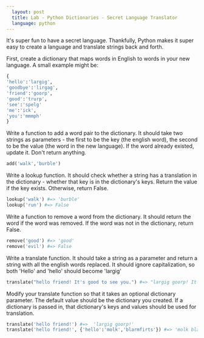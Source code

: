 ```yaml
---
  layout: post
  title: Lab - Python Dictionaries - Secret Language Translator
  language: python
---
```

It's super fun to have a secret language. Thankfully, Python makes it super easy to create a language and translate strings back and forth.

First, create a dictionary that maps words in English to words in your new language. A small example might be:

```python
{
'hello':'largig',
'goodbye':'lirgag',
'friend':'goorp',
'good':'trurp',
'see':'spelg'
'me':'ick',
'you':'mmmph'
}
```

Write a function to add a word pair to the dictionary. It should take two strings as parameters - the first to be the key (the english word), the second to be the value (the word in the new language). If the word already existed, update it. Don't return anything.

```python
add('walk','burble')
```

Write a lookup function. It should check whether a string has a translation in the dictionary - whether that key is in the dictionary's keys. Return the value if the key exists. Otherwise, return False.

```python
lookup('walk') #=> 'burble'
lookup('run') #=> False
```

Write a function to remove a word from the dictionary. It should return the word if the word was removed. If the word was not in the dictionary, return False.

```python
remove('good') #=> 'good'
remove('evil') #=> False
```

Write a translate function. It should take a string as a parameter and return a string with all the english words replaced. It should ignore capitalization, so both 'Hello' and 'hello' should become 'largig'

```python
translate("hello friend! It's good to see you.") #=> "largig goorp! It's trurp to spelg mmmph."
```

Modify your translate function so that it takes an optional dictionary parameter. The default value should be the dictionary you created. If a dictionary is passed in, that dictionary's keys and values should be used for translation.

```python
translate('hello friend!') #=>  'largig goorp!'
translate('hello friend!', {'hello':'molk','blarmfirts'}) #=> 'molk blarmfirts!'
```
